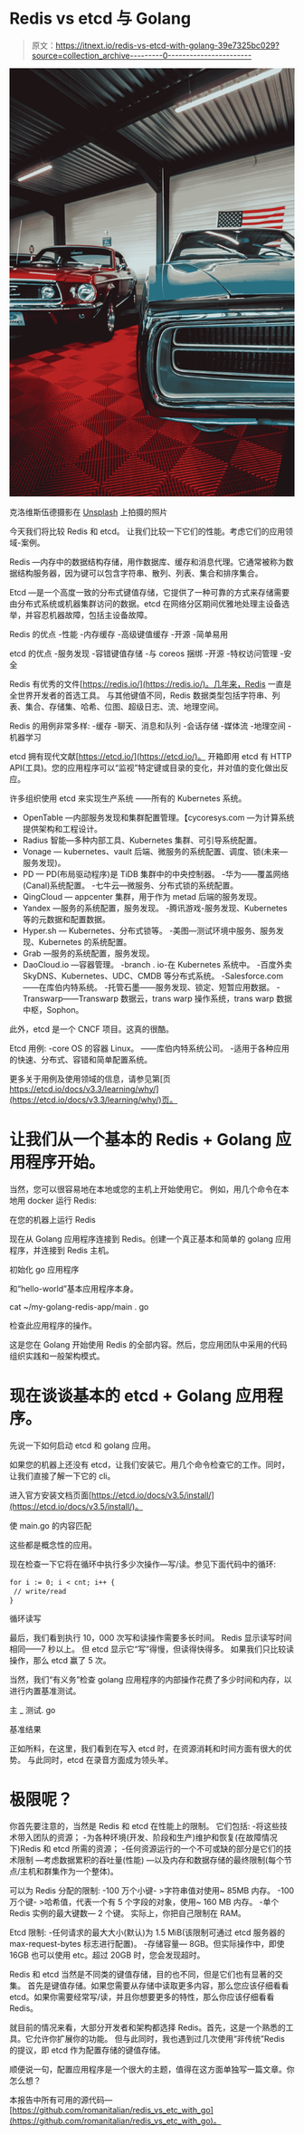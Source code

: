 # Redis vs etcd 与 Golang

> 原文：<https://itnext.io/redis-vs-etcd-with-golang-39e7325bc029?source=collection_archive---------0----------------------->

![](img/f5cc949001c1e68fa3224836f1fef4ee.png)

克洛维斯伍德摄影在 [Unsplash](https://unsplash.com?utm_source=medium&utm_medium=referral) 上拍摄的照片

今天我们将比较 Redis 和 etcd。
让我们比较一下它们的性能。考虑它们的应用领域-案例。

Redis —内存中的数据结构存储，用作数据库、缓存和消息代理。它通常被称为数据结构服务器，因为键可以包含字符串、散列、列表、集合和排序集合。

Etcd —是一个高度一致的分布式键值存储，它提供了一种可靠的方式来存储需要由分布式系统或机器集群访问的数据。etcd 在网络分区期间优雅地处理主设备选举，并容忍机器故障，包括主设备故障。

Redis 的优点
-性能
-内存缓存
-高级键值缓存
-开源
-简单易用

etcd 的优点
-服务发现
-容错键值存储
-与 coreos 捆绑
-开源
-特权访问管理
-安全

Redis 有优秀的文件[https://redis.io/](https://redis.io/)。几年来，Redis 一直是全世界开发者的首选工具。
与其他键值不同，Redis 数据类型包括字符串、列表、集合、存储集、哈希、位图、超级日志、流、地理空间。

Redis 的用例非常多样:
-缓存
-聊天、消息和队列
-会话存储
-媒体流
-地理空间
-机器学习

etcd 拥有现代文献[https://etcd.io/](https://etcd.io/)。
开箱即用 etcd 有 HTTP API(工具)。您的应用程序可以“监视”特定键或目录的变化，并对值的变化做出反应。

许多组织使用 etcd 来实现生产系统
——所有的 Kubernetes 系统。
- OpenTable —内部服务发现和集群配置管理。【cycoresys.com —为计算系统提供架构和工程设计。
- Radius 智能—多种内部工具、Kubernetes 集群、可引导系统配置。
- Vonage — kubernetes、vault 后端、微服务的系统配置、调度、锁(未来—服务发现)。
- PD — PD(布局驱动程序)是 TiDB 集群中的中央控制器。
-华为——覆盖网络(Canal)系统配置。
-七牛云—微服务、分布式锁的系统配置。
- QingCloud — appcenter 集群，用于作为 metad 后端的服务发现。
- Yandex —服务的系统配置，服务发现。
-腾讯游戏-服务发现、Kubernetes 等的元数据和配置数据。
- Hyper.sh — Kubernetes、分布式锁等。
-美图—测试环境中服务、服务发现、Kubernetes 的系统配置。
- Grab —服务的系统配置，服务发现。
- DaoCloud.io —容器管理。
-branch . io-在 Kubernetes 系统中。
-百度外卖 SkyDNS、Kubernetes、UDC、CMDB 等分布式系统。
-Salesforce.com——在库伯内特系统。
-托管石墨——服务发现、锁定、短暂应用数据。
-Transwarp——Transwarp 数据云，trans warp 操作系统，trans warp 数据中枢，Sophon。

此外，etcd 是一个 CNCF 项目。这真的很酷。

Etcd 用例:
-core OS 的容器 Linux。
——库伯内特系统公司。
-适用于各种应用的快速、分布式、容错和简单配置系统。

更多关于用例及使用领域的信息，请参见第[页 https://etcd.io/docs/v3.3/learning/why/](https://etcd.io/docs/v3.3/learning/why/)页。

# 让我们从一个基本的 Redis + Golang 应用程序开始。

当然，您可以很容易地在本地或您的主机上开始使用它。
例如，用几个命令在本地用 docker 运行 Redis:

在您的机器上运行 Redis

现在从 Golang 应用程序连接到 Redis。创建一个真正基本和简单的 golang 应用程序，并连接到 Redis 主机。

初始化 go 应用程序

和“hello-world”基本应用程序本身。

cat ~/my-golang-redis-app/main . go

检查此应用程序的操作。

这是您在 Golang 开始使用 Redis 的全部内容。然后，您应用团队中采用的代码组织实践和一般架构模式。

# 现在谈谈基本的 etcd + Golang 应用程序。

先说一下如何启动 etcd 和 golang 应用。

如果您的机器上还没有 etcd，让我们安装它。用几个命令检查它的工作。同时，让我们直接了解一下它的 cli。

进入官方安装文档页面[https://etcd.io/docs/v3.5/install/](https://etcd.io/docs/v3.5/install/)。

使 main.go 的内容匹配

这些都是概念性的应用。

现在检查一下它将在循环中执行多少次操作—写/读。参见下面代码中的循环:

```
for i := 0; i < cnt; i++ {
 // write/read
}
```

循环读写

最后，我们看到执行 10，000 次写和读操作需要多长时间。
Redis 显示读写时间相同——7 秒以上。
但 etcd 显示它“写”得慢，但读得快得多。
如果我们只比较读操作，那么 etcd 赢了 5 次。

当然，我们“有义务”检查 golang 应用程序的内部操作花费了多少时间和内存，以进行内置基准测试。

主 _ 测试. go

基准结果

正如所料，在这里，我们看到在写入 etcd 时，在资源消耗和时间方面有很大的优势。
与此同时，etcd 在录音方面成为领头羊。

# 极限呢？

你首先要注意的，当然是 Redis 和 etcd 在性能上的限制。
它们包括:
-将这些技术带入团队的资源；
-为各种环境(开发、阶段和生产)维护和恢复(在故障情况下)Redis 和 etcd 所需的资源；
-任何资源运行的一个不可或缺的部分是它们的技术限制
—考虑数据累积的吞吐量(性能)
—以及内存和数据存储的最终限制(每个节点/主机和群集作为一个整体)。

可以为 Redis 分配的限制:
-100 万个小键- >字符串值对使用~ 85MB 内存。
-100 万个键- >哈希值，代表一个有 5 个字段的对象，使用~ 160 MB 内存。
-单个 Redis 实例的最大键数— 2 个键。
实际上，你把自己限制在 RAM。

Etcd 限制:
-任何请求的最大大小(默认)为 1.5 MiB(该限制可通过 etcd 服务器的 max-request-bytes 标志进行配置)。
-存储容量— 8GB。但实际操作中，即使 16GB 也可以使用 etc。超过 20GB 时，您会发现超时。

Redis 和 etcd 当然是不同类的键值存储，目的也不同，但是它们也有显著的交集。
首先是键值存储。如果您需要从存储中读取更多内容，那么您应该仔细看看 etcd。如果你需要经常写/读，并且你想要更多的特性，那么你应该仔细看看 Redis。

就目前的情况来看，大部分开发者和架构都选择 Redis。首先，这是一个熟悉的工具。它允许你扩展你的功能。
但与此同时，我也遇到过几次使用“非传统”Redis 的提议，即 etcd 作为配置存储的键值存储。

顺便说一句，配置应用程序是一个很大的主题，值得在这方面单独写一篇文章。你怎么想？

本报告中所有可用的源代码—[https://github.com/romanitalian/redis_vs_etc_with_go](https://github.com/romanitalian/redis_vs_etc_with_go)。